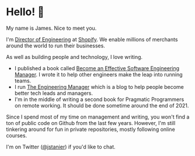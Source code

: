 # Hello! :wave:

My name is James. Nice to meet you.  

I'm [Director of Engineering](https://www.linkedin.com/in/jstanier/) at [Shopify](https://www.shopify.com). We enable millions of merchants around the world to run their businesses.

As well as building people and technology, I love writing.

* I published a book called [Become an Effective Software Engineering Manager](https://www.theengineeringmanager.com/book/). I wrote it to help other engineers make the leap into running teams.
* I run [The Engineering Manager](https://www.theengineeringmanager.com) which is a blog to help people become better tech leads and managers.
* I'm in the middle of writing a second book for Pragmatic Programmers on remote working. It should be done sometime around the end of 2021.

Since I spend most of my time on management and writing, you won't find a ton of public code on Github from the last few years. However, I'm still tinkering around for fun in private repositories, mostly following online courses.

I'm on Twitter ([@jstanier](https://www.twitter.com/jstanier)) if you'd like to chat.
